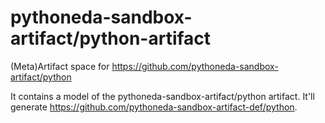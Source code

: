 # pythoneda-sandbox-artifact/python-artifact

(Meta)Artifact space for <https://github.com/pythoneda-sandbox-artifact/python>

It contains a model of the pythoneda-sandbox-artifact/python artifact. It'll generate <https://github.com/pythoneda-sandbox-artifact-def/python>. 
